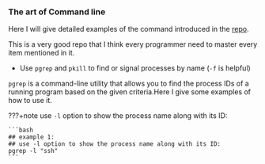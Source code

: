 ### The art of Command line

Here I will give detailed examples of the command introduced in the [repo](https://github.com/jlevy/the-art-of-command-line/blob/master/README.md).

This is a very good repo that I think every programmer need to master every item mentioned in it.

* Use `pgrep` and `pkill` to find or signal processes by name (`-f` is helpful)
 
`pgrep` is a command-line utility that allows you to find the process IDs of a running program based on the given criteria.Here I give some examples of how to use it.


???+note 
    use `-l` option to show the process name along with its ID:
    
    ```bash
    ## example 1:
    ## use -l option to show the process name along with its ID:
    pgrep -l "ssh"
    ```

